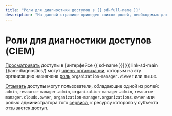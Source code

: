 ```yaml
---
title: "Роли для диагностики доступов в {{ sd-full-name }}"
description: "На данной странице приведен список ролей, необходимых для управления доступом к модулю диагностики доступов (CIEM) в сервисе {{ sd-name }}."
---
```


# Роли для диагностики доступов (CIEM)

[Просматривать](../operations/ciem/view-permissions.md) доступы в [интерфейсе {{ sd-name }}]({{ link-sd-main }}iam-diagnostics/) могут [члены организации](../../organization/concepts/membership.md), которым на эту организацию назначена [роль](../../organization/security/index.md#organization-manager-viewer) `organization-manager.viewer` или выше.

[Отзывать](../operations/ciem/revoke-permissions.md) доступы могут пользователи, обладающие одной из ролей: `admin`, `resource-manager.admin`, `organization-manager.admin`, `resource-manager.clouds.owner`, `organization-manager.organizations.owner` или ролью администратора того [сервиса](../../overview/concepts/services.md), к ресурсу которого у субъекта отзывается доступ.